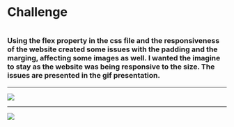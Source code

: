 <h1>Challenge<h1>
  <h3>Using the flex property in the css file and the responsiveness of the website created some issues with the padding and the marging, affecting some images as well. I wanted the imagine to stay as the website was being responsive to the size. The issues are presented in the gif presentation.</h3>
  
  
  ---
  
  ![](ledge.gif)
  
  ---
  
  ![](ledge1.gif)
    
